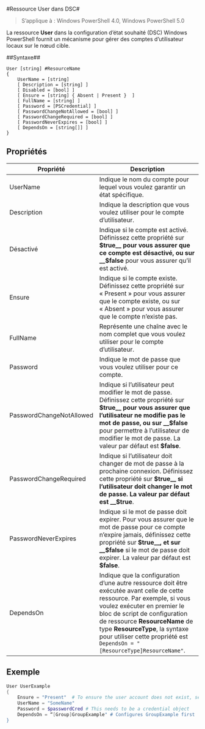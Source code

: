 #Ressource User dans DSC#

 
>S’applique à : Windows PowerShell 4.0, Windows PowerShell 5.0


La ressource __User__ dans la configuration d’état souhaité (DSC) Windows PowerShell fournit un mécanisme pour gérer des comptes d’utilisateur locaux sur le nœud cible.


##Syntaxe##

```
User [string] #ResourceName
{
    UserName = [string]
    [ Description = [string] ]
    [ Disabled = [bool] ]
    [ Ensure = [string] { Absent | Present }  ]
    [ FullName = [string] ]
    [ Password = [PSCredential] ]
    [ PasswordChangeNotAllowed = [bool] ]
    [ PasswordChangeRequired = [bool] ]
    [ PasswordNeverExpires = [bool] ]
    [ DependsOn = [string[]] ]
}
```

## Propriétés
|  Propriété  |  Description   | 
|---|---| 
| UserName| Indique le nom du compte pour lequel vous voulez garantir un état spécifique.| 
| Description| Indique la description que vous voulez utiliser pour le compte d’utilisateur.| 
| Désactivé| Indique si le compte est activé. Définissez cette propriété sur __$true__ pour vous assurer que ce compte est désactivé, ou sur __$false__ pour vous assurer qu’il est activé.| 
| Ensure| Indique si le compte existe. Définissez cette propriété sur « Present » pour vous assurer que le compte existe, ou sur « Absent » pour vous assurer que le compte n’existe pas.| 
| FullName| Représente une chaîne avec le nom complet que vous voulez utiliser pour le compte d’utilisateur.| 
| Password| Indique le mot de passe que vous voulez utiliser pour ce compte. | 
| PasswordChangeNotAllowed| Indique si l’utilisateur peut modifier le mot de passe. Définissez cette propriété sur __$true__ pour vous assurer que l’utilisateur ne modifie pas le mot de passe, ou sur __$false__ pour permettre à l’utilisateur de modifier le mot de passe. La valeur par défaut est __$false__.| 
| PasswordChangeRequired| Indique si l’utilisateur doit changer de mot de passe à la prochaine connexion. Définissez cette propriété sur __$true__ si l’utilisateur doit changer le mot de passe. La valeur par défaut est __$true__.| 
| PasswordNeverExpires| Indique si le mot de passe doit expirer. Pour vous assurer que le mot de passe pour ce compte n’expire jamais, définissez cette propriété sur __$true__, et sur __$false__ si le mot de passe doit expirer. La valeur par défaut est __$false__.| 
| DependsOn | Indique que la configuration d’une autre ressource doit être exécutée avant celle de cette ressource. Par exemple, si vous voulez exécuter en premier le bloc de script de configuration de ressource __ResourceName__ de type __ResourceType__, la syntaxe pour utiliser cette propriété est `DependsOn = "[ResourceType]ResourceName"`.| 

## Exemple

```powershell
User UserExample
{
    Ensure = "Present"  # To ensure the user account does not exist, set Ensure to "Absent"
    UserName = "SomeName"
    Password = $passwordCred # This needs to be a credential object
    DependsOn = “[Group]GroupExample" # Configures GroupExample first
}
```
<!--HONumber=Feb16_HO4-->
